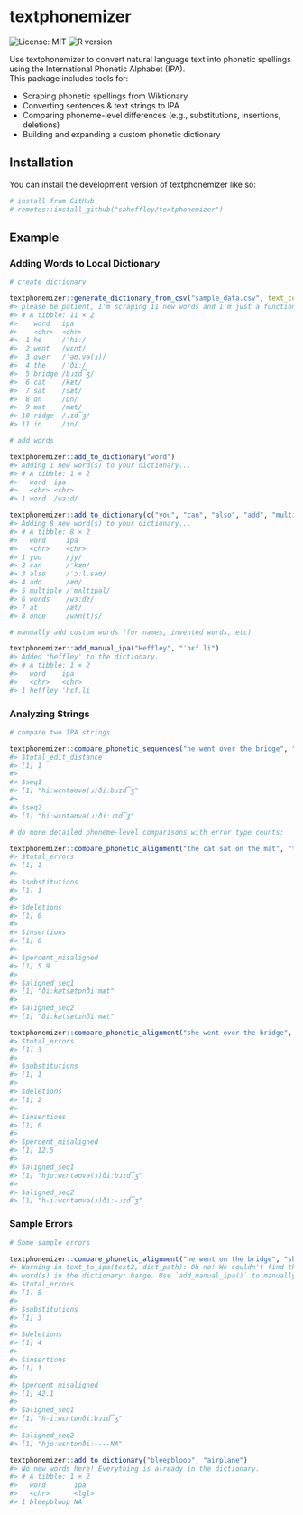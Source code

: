 
<!-- README.md is generated from README.Rmd. Please edit that file -->

# textphonemizer

<!-- badges: start -->

![License: MIT](https://img.shields.io/badge/license-MIT-blue.svg) ![R
version](https://img.shields.io/badge/R-4.0%2B-success)
<!-- badges: end -->

Use textphonemizer to convert natural language text into phonetic
spellings using the International Phonetic Alphabet (IPA).  
This package includes tools for:

- Scraping phonetic spellings from Wiktionary
- Converting sentences & text strings to IPA
- Comparing phoneme-level differences (e.g., substitutions, insertions,
  deletions)
- Building and expanding a custom phonetic dictionary

## Installation

You can install the development version of textphonemizer like so:

``` r
# install from GitHub
# remotes::install_github("saheffley/textphonemizer")
```

## Example

### Adding Words to Local Dictionary

``` r
# create dictionary

textphonemizer::generate_dictionary_from_csv("sample_data.csv", text_columns = c("auto_transcript", "manual_transcript"))
#> please be patient, I'm scraping 11 new words and I'm just a function
#> # A tibble: 11 × 2
#>    word   ipa        
#>    <chr>  <chr>      
#>  1 he     /ˈhiː/     
#>  2 went   /wɛnt/     
#>  3 over   /ˈəʊ.və(ɹ)/
#>  4 the    /ˈðiː/     
#>  5 bridge /bɹɪd͡ʒ/    
#>  6 cat    /kæt/      
#>  7 sat    /sæt/      
#>  8 on     /ɒn/       
#>  9 mat    /mæt/      
#> 10 ridge  /ɹɪd͡ʒ/     
#> 11 in     /ɪn/
```

``` r
# add words

textphonemizer::add_to_dictionary("word")
#> Adding 1 new word(s) to your dictionary...
#> # A tibble: 1 × 2
#>   word  ipa   
#>   <chr> <chr> 
#> 1 word  /wɜːd/
```

``` r
textphonemizer::add_to_dictionary(c("you", "can", "also", "add", "multiple", "words", "at", "once"))
#> Adding 8 new word(s) to your dictionary...
#> # A tibble: 8 × 2
#>   word     ipa        
#>   <chr>    <chr>      
#> 1 you      /jy/       
#> 2 can      /ˈkæn/     
#> 3 also     /ˈɔːl.səʊ/ 
#> 4 add      /æd/       
#> 5 multiple /ˈmʌltɪpəl/
#> 6 words    /wɜːdz/    
#> 7 at       /æt/       
#> 8 once     /wʌn(t)s/
```

``` r
# manually add custom words (for names, invented words, etc)

textphonemizer::add_manual_ipa("Heffley", "ˈhɛf.li")
#> Added 'heffley' to the dictionary.
#> # A tibble: 1 × 2
#>   word    ipa    
#>   <chr>   <chr>  
#> 1 heffley ˈhɛf.li
```

### Analyzing Strings

``` r
# compare two IPA strings

textphonemizer::compare_phonetic_sequences("he went over the bridge", "he went over the ridge")
#> $total_edit_distance
#> [1] 1
#> 
#> $seq1
#> [1] "hiːwɛntəʊvə(ɹ)ðiːbɹɪd͡ʒ"
#> 
#> $seq2
#> [1] "hiːwɛntəʊvə(ɹ)ðiːɹɪd͡ʒ"
```

``` r
# do more detailed phoneme-level comparisons with error type counts:

textphonemizer::compare_phonetic_alignment("the cat sat on the mat", "the cat sat in the mat")
#> $total_errors
#> [1] 1
#> 
#> $substitutions
#> [1] 1
#> 
#> $deletions
#> [1] 0
#> 
#> $insertions
#> [1] 0
#> 
#> $percent_misaligned
#> [1] 5.9
#> 
#> $aligned_seq1
#> [1] "ðiːkætsætɒnðiːmæt"
#> 
#> $aligned_seq2
#> [1] "ðiːkætsætɪnðiːmæt"
```

``` r
textphonemizer::compare_phonetic_alignment("she went over the bridge", "he went over the ridge")
#> $total_errors
#> [1] 3
#> 
#> $substitutions
#> [1] 1
#> 
#> $deletions
#> [1] 2
#> 
#> $insertions
#> [1] 0
#> 
#> $percent_misaligned
#> [1] 12.5
#> 
#> $aligned_seq1
#> [1] "hjoːwɛntəʊvə(ɹ)ðiːbɹɪd͡ʒ"
#> 
#> $aligned_seq2
#> [1] "h-iːwɛntəʊvə(ɹ)ðiː-ɹɪd͡ʒ"
```

### Sample Errors

``` r
# Some sample errors

textphonemizer::compare_phonetic_alignment("he went on the bridge", "she went on the barge")
#> Warning in text_to_ipa(text2, dict_path): Oh no! We couldn't find the following
#> word(s) in the dictionary: barge. Use `add_manual_ipa()` to manually add them.
#> $total_errors
#> [1] 8
#> 
#> $substitutions
#> [1] 3
#> 
#> $deletions
#> [1] 4
#> 
#> $insertions
#> [1] 1
#> 
#> $percent_misaligned
#> [1] 42.1
#> 
#> $aligned_seq1
#> [1] "h-iːwɛntɒnðiːbɹɪd͡ʒ"
#> 
#> $aligned_seq2
#> [1] "hjoːwɛntɒnðiː----NA"
```

``` r
textphonemizer::add_to_dictionary("bleepbloop", "airplane")
#> No new words here! Everything is already in the dictionary.
#> # A tibble: 1 × 2
#>   word       ipa  
#>   <chr>      <lgl>
#> 1 bleepbloop NA
```

